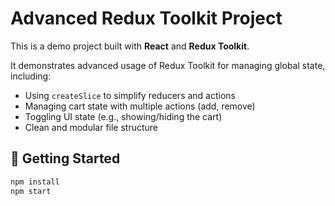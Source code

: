 # Advanced Redux Toolkit Project

This is a demo project built with **React** and **Redux Toolkit**.

It demonstrates advanced usage of Redux Toolkit for managing global state, including:

- Using `createSlice` to simplify reducers and actions
- Managing cart state with multiple actions (add, remove)
- Toggling UI state (e.g., showing/hiding the cart)
- Clean and modular file structure

## 🚀 Getting Started

```bash
npm install
npm start
